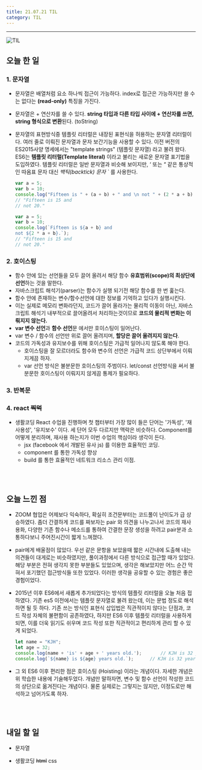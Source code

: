 ```yaml
---
title: 21.07.21 TIL
category: TIL
---
```


---

![TIL](https://user-images.githubusercontent.com/83164003/127775612-7464075f-89e7-478e-82ee-dc1c2710a125.jpeg)
## 오늘 한 일
### 1. 문자열
- 문자열은 배열처럼 요소 하나씩 접근이 가능하다. index로 접근은 가능하지만 쓸 수는 없다는 **(read-only)** 특징을 가진다.
- 문자열은 + 연산자를 쓸 수 있다. **string 타입과 다른 타입 사이에 + 연산자를 쓰면, string 형식으로 변환**된다. (toString)
- 문자열의 표현방식중 템플릿 리터럴은 내장된 표현식을 허용하는 문자열 리터럴이다. 여러 줄로 이뤄진 문자열과 문자 보간기능을 사용할 수 있다. 이전 버전의 ES2015사양 명세에서는 "template strings" (템플릿 문자열) 라고 불려 왔다. 
 ES6는 **템플릿 리터럴(Template literal)** 이라고 불리는 새로운 문자열 표기법을 도입하였다. 템플릿 리터럴은 일반 문자열과 비슷해 보이지만, ‘ 또는 “ 같은 통상적인 따옴표 문자 대신 *백틱(backtick) 문자 `* 를 사용한다.
 
   ```javascript
   var a = 5;
  var b = 10;
  console.log("Fifteen is " + (a + b) + " and \n not " + (2 * a + b) + ".");
  // "Fifteen is 15 and
  // not 20."

  var a = 5;
  var b = 10;
  console.log(`Fifteen is ${a + b} and
  not ${2 * a + b}.`);
  // "Fifteen is 15 and
  // not 20."
  ```

### 2. 호이스팅
-  함수 안에 있는 선언들을 모두 끌어 올려서 해당 함수 **유효범위(scope)의 최상단에 선언**하는 것을 말한다.
  -  자바스크립트 해석기(parser)는 함수가 실행 되기전 해당 함수를 한 번 훑는다.
  -  함수 안에 존재하는 변수/함수선언에 대한 정보를 기억하고 있다가 실행시킨다.
  -  이는 실제로 메모리 변화라던지, 코드가 끌어 올라가는 물리적 이동이 아닌, 자바스크립트 해석기 내부적으로 끌어올려서 처리하는것이므로 **코드의 물리적 변화는 이뤄지지 않는다.**
-  **var 변수 선언**과 **함수 선언**문 에서만 호이스팅이 일어난다.
  - var 변수 / 함수의 선언만 위로 끌어 올려지며, **할당은 끌어 올려지지 않는다**.
- 코드의 가독성과 유지보수를 위해 호이스팅은 가급적 일어나지 않도록 해야 한다.
  - 호이스팅을 잘 모르더라도 함수와 변수의 선언은 가급적 코드 상단부에서 이뤄지게끔 하자.
  - var 선언 방식은 불분문한 호이스팅의 주범이다. let/const 선언방식을 써서 불분문한 호이스팅이 이뤄지지 않게끔 통제가 필요하다.

### 3. 반복문 
### 4. react  ~~찍먹~~ 
- 생활코딩 React 수업을 진행하며 첫 챕터부터 가장 많이 들은 단어는 '가독성', '재사용성', '유지보수' 이다. 세 단어 모두 다르지만 맥락은 비슷하다. Component를 어떻게 분리하며, 재사용 하는지가 이번 수업의 핵심이라 생각이 든다.
  - jsx (facebook 에서 개발된 유사 js) 를 이용한 효율적인 코딩.
  - component 를 통한 가독성 향상
  - build 를 통한 효율적인 네트워크 리소스 관리 이점.


<br>
<br>

## 오늘 느낀 점

-  ZOOM 협업은 어제보다 익숙하다, 확실히 조건문부터는 코드풀이 난이도가 급 상승하였다. 좀더 간결하게 코드를 짜보자는 pair 와 의견을 나누고나서 코드의 재사용화, 다양한 기존 함수나 메소드를 통하여 간결한 문장 생성을 하려고 pair분과 소통하다보니 주어진시간이 짧게 느껴졌다.

- pair에게 배울점이 많았다. 우선 같은 문항을 보았을때 짧은 시간내에 도출해 내는 의견들이 대게로는 비슷하였지만, 풀이과정에서 다른 방식으로 접근할 때가 있었다. 해당 부분은 전혀 생각지 못한 부분들도 있었으며, 생각은 해보았지만 어느 순간 막혀서 포기했던 접근방식들 또한 있었다. 이러한 생각을 공유할 수 있는 경험은 좋은 경험이었다.

- 2015년 이후 ES6에서 새롭게 추가되었다는 방식의 템플릿 리터럴을 오늘 처음 접하였다. 기존 es5 이전에서는 템플릿 문자열로 불려 왔는데, 이는 문법 정도로 해석하면 될 듯 하다. 기존 쓰는 방식인 표현식 삽입법은 직관적이지 않다는 단점과, 코드 작성 자체의 불편함이 공존하였다, 하지만 ES6 이후 템플릿 리터럴을 사용하게 되면, 이를 더욱 읽기도 쉬우며 코드 작성 또한 직관적이고 편리하게 관리 할 수 있게 되었다.

  ```javascript
  let name = "KJH";
  let age = 32;
  console.log(name + 'is' + age + ' years old.');		// KJH is 32 years old.
  console.log(`${name} is ${age} years old.`);		// KJH is 32 years old.
  ```

- 그 외 ES6 이후 편리한 점은 호이스팅 (Hoisting) 이라는 개념이다. 자세한 개념은 위 학습한 내용에 기술해두었다. 개념만 말하자면, 변수 및 함수 선언이 작성한 코드의 상단으로 옮겨진다는 개념이다. 물론 실제로는 그렇지는 않지만, 이정도로만 해석하고 넘어가도록 하자.


<br>
<br>

## 내일 할 일

 - 문자열
 
 - 생활코딩 ~~html~~ css
